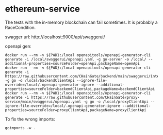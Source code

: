 # ethereum-service

The tests with the in-memory blockchain can fail sometimes. It is probably a RaceCondition.

swagger url: http://localhost:9000/api/swaggerui/


openapi gen:
 ```
docker run --rm -v ${PWD}:/local openapitools/openapi-generator-cli generate -i /local/swaggerui/openapi.yaml -g go-server -o /local/ --additional-properties=sourceFolder=openApi,packageName=openApi
docker run --rm -v ${PWD}:/local openapitools/openapi-generator-cli generate -i https://raw.githubusercontent.com/CHainGate/backend/main/swaggerui/internal/openapi.yaml -g go -o /local/backendClientApi --ignore-file-override=/local/.openapi-generator-ignore --additional-properties=sourceFolder=backendClientApi,packageName=backendClientApi
docker run --rm -v ${PWD}:/local openapitools/openapi-generator-cli generate -i https://raw.githubusercontent.com/CHainGate/proxy-service/main/swaggerui/openapi.yaml -g go -o /local/proxyClientApi --ignore-file-override=/local/.openapi-generator-ignore --additional-properties=sourceFolder=proxyClientApi,packageName=proxyClientApi
 ```

To fix the wrong imports:
```
goimports -w .
```